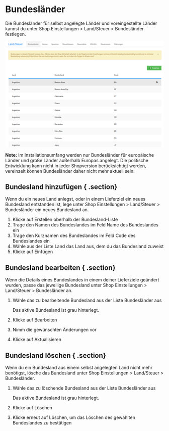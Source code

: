 # Bundesländer 

Die Bundesländer für selbst angelegte Länder und voreingestellte Länder kannst du unter Shop Einstellungen \> Land/Steuer \> Bundesländer festlegen.

![](Bilder/Abb051_ListeDerBundeslaender.PNG "Liste der Bundesländer")

**Note:** Im Installationsumfang werden nur Bundesländer für europäische Länder und große Länder außerhalb Europas angelegt. Die politische Entwicklung kann nicht in jeder Shopversion berücksichtigt werden, vereinzelt können Bundesländer daher nicht mehr aktuell sein.

## Bundesland hinzufügen { .section}

Wenn du ein neues Land anlegst, oder in einem Lieferziel ein neues Bundesland entstanden ist, lege unter Shop Einstellungen \> Land/Steuer \> Bundesländer ein neues Bundesland an.

1.  Klicke auf Erstellen oberhalb der Bundesland-Liste
2.  Trage den Namen des Bundeslandes im Feld Name des Bundeslandes ein
3.  Trage den Kurznamen des Bundeslandes im Feld Code des Bundeslandes ein
4.  Wähle aus der Liste Land das Land aus, dem du das Bundesland zuweist
5.  Klicke auf Einfügen

## Bundesland bearbeiten { .section}

Wenn die Details eines Bundeslandes in einem deiner Lieferziele geändert wurden, passe das jeweilige Bundesland unter Shop Einstellungen \> Land/Steuer \> Bundesländer an.

1.  Wähle das zu bearbeitende Bundesland aus der Liste Bundesländer aus

    Das aktive Bundesland ist grau hinterlegt.

2.  Klicke auf Bearbeiten
3.  Nimm die gewünschten Änderungen vor
4.  Klicke auf Aktualisieren

## Bundesland löschen { .section}

Wenn du ein Bundesland aus einem selbst angelegten Land nicht mehr benötigst, lösche das Bundesland unter Shop Einstellungen \> Land/Steuer \> Bundesländer.

1.  Wähle das zu löschende Bundesland aus der Liste Bundesländer aus

    Das aktive Bundesland ist grau hinterlegt.

2.  Klicke auf Löschen
3.  Klicke erneut auf Löschen, um das Löschen des gewählten Bundeslandes zu bestätigen



